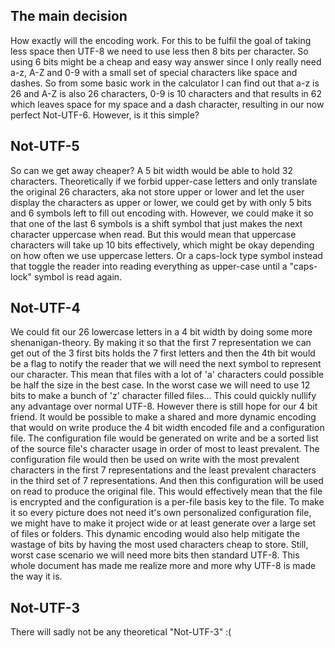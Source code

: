 ## The main decision
How exactly will the encoding work.
For this to be fulfil the goal of taking less space then UTF-8 we need to use less then 8 bits per character. So using 6 bits might be a cheap and easy way answer since I only really need a-z, A-Z and 0-9 with a small set of special characters like space and dashes. So from some basic work in the calculator I can find out that a-z is 26 and A-Z is also 26 characters, 0-9 is 10 characters and that results in 62 which leaves space for my space and a dash character, resulting in our now perfect Not-UTF-6. However, is it this simple?
## Not-UTF-5
So can we get away cheaper? A 5 bit width would be able to hold 32 characters. Theoretically if we forbid upper-case letters and only translate the original 26 characters, aka not store upper or lower and let the user display the characters as upper or lower, we could get by with only 5 bits and 6 symbols left to fill out encoding with. However, we could make it so that one of the last 6 symbols is a shift symbol that just makes the next character uppercase when read. But this would mean that uppercase characters will take up 10 bits effectively, which might be okay depending on how often we use uppercase letters. Or a caps-lock type symbol instead that toggle the reader into reading everything as upper-case until a "caps-lock" symbol is read again.
## Not-UTF-4
We could fit our 26 lowercase letters in a 4 bit width by doing some more shenanigan-theory. By making it so that the first 7 representation we can get out of the 3 first bits holds the 7 first letters and then the 4th bit would be a flag to notify the reader that we will need the next symbol to represent our character. This mean that files with a lot of 'a' characters could possible be half the size in the best case. In the worst case we will need to use 12 bits to make a bunch of 'z' character filled files... This could quickly nullify any advantage over normal UTF-8. However there is still hope for our 4 bit friend. It would be possible to make a shared and more dynamic encoding that would on write produce the 4 bit width encoded file and a configuration file. The configuration file would be generated on write and be a sorted list of the source file's character usage in order of most to least prevalent. The configuration file would then be used on write with the most prevalent characters in the first 7 representations and the least prevalent characters in the third set of 7 representations. And then this configuration will be used on read to produce the original file. This would effectively mean that the file is encrypted and the configuration is a per-file basis key to the file. To make it so every picture does not need it's own personalized configuration file, we might have to make it project wide or at least generate over a large set of files or folders. This dynamic encoding would also help mitigate the wastage of bits by having the most used characters cheap to store. Still, worst case scenario we will need more bits then standard UTF-8. This whole document has made me realize more and more why UTF-8 is made the way it is.
## Not-UTF-3
There will sadly not be any theoretical "Not-UTF-3" :(
